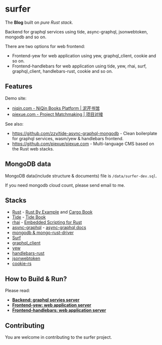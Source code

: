 # surfer

The **Blog** built on *pure Rust stack*. 

Backend for graphql services using tide, async-graphql, jsonwebtoken, mongodb and so on. 

There are two options for web frontend:
- Frontend-yew for web application using yew, graphql_client, cookie and so on.
- Frontend-handlebars for web application using tide, yew, rhai, surf, graphql_client, handlebars-rust, cookie and so on.

## Features

Demo site:
- [niqin.com - NiQin Books Platform | 泥芹书馆](https://niqin.com)
- [piexue.com - Project Matchmaking | 项目对接](https://piexue.com)

See also: 
- https://github.com/zzy/tide-async-graphql-mongodb - Clean boilerplate for graphql services, wasm/yew & handlebars frontend. 
- https://github.com/piexue/piexue.com - Multi-language CMS based on the Rust web stacks.

## MongoDB data

MongoDB data(include structure & documents) file is `/data/surfer-dev.sql`.

If you need mongodb cloud count, please send email to me.

## Stacks

- [Rust](https://github.com/rust-lang/rust) - [Rust By Example](https://rust-by-example.niqin.com) and [Cargo Book](https://cargo.niqin.com)
- [Tide](https://crates.io/crates/tide) - [Tide Book](https://tide-book.niqin.com)
- [rhai](https://crates.io/crates/rhai) - [Embedded Scripting for Rust](https://rhai-script.niqin.com)
- [async-graphql](https://crates.io/crates/async-graphql) - [async-graphql docs](https://async-graphql.niqin.com)
- [mongodb & mongo-rust-driver](https://crates.io/crates/mongodb)
- [Surf](https://crates.io/crates/surf)
- [graphql_client](https://crates.io/crates/graphql_client)
- [yew](https://yew.niqin.com)
- [handlebars-rust](https://crates.io/crates/handlebars)
- [jsonwebtoken](https://crates.io/crates/jsonwebtoken)
- [cookie-rs](https://crates.io/crates/cookie)

## How to Build & Run?

Please read:

- [**Backend: graphql servies server**](./backend/README.md)
- [**Frontend-yew: web application server**](./frontend-yew/README.md)
- [**Frontend-handlebars: web application server**](./frontend-handlebars/README.md)

## Contributing

You are welcome in contributing to the surfer project. 
